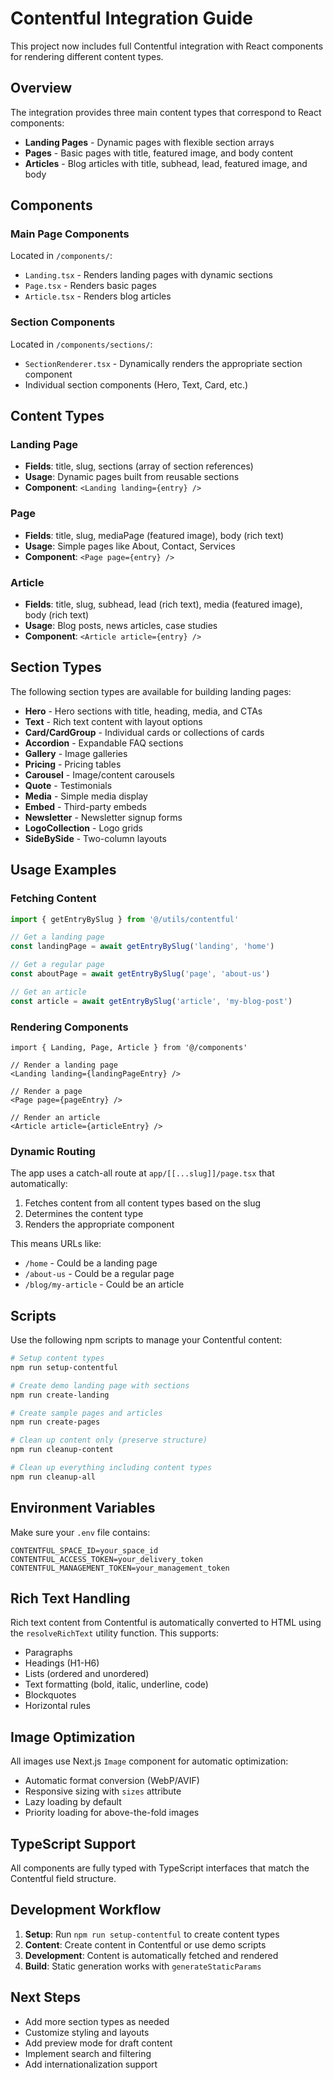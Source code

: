 # Contentful Integration Guide

This project now includes full Contentful integration with React components for rendering different content types.

## Overview

The integration provides three main content types that correspond to React components:

- **Landing Pages** - Dynamic pages with flexible section arrays
- **Pages** - Basic pages with title, featured image, and body content
- **Articles** - Blog articles with title, subhead, lead, featured image, and body

## Components

### Main Page Components

Located in `/components/`:

- `Landing.tsx` - Renders landing pages with dynamic sections
- `Page.tsx` - Renders basic pages
- `Article.tsx` - Renders blog articles

### Section Components

Located in `/components/sections/`:

- `SectionRenderer.tsx` - Dynamically renders the appropriate section component
- Individual section components (Hero, Text, Card, etc.)

## Content Types

### Landing Page
- **Fields**: title, slug, sections (array of section references)
- **Usage**: Dynamic pages built from reusable sections
- **Component**: `<Landing landing={entry} />`

### Page
- **Fields**: title, slug, mediaPage (featured image), body (rich text)
- **Usage**: Simple pages like About, Contact, Services
- **Component**: `<Page page={entry} />`

### Article
- **Fields**: title, slug, subhead, lead (rich text), media (featured image), body (rich text)
- **Usage**: Blog posts, news articles, case studies
- **Component**: `<Article article={entry} />`

## Section Types

The following section types are available for building landing pages:

- **Hero** - Hero sections with title, heading, media, and CTAs
- **Text** - Rich text content with layout options
- **Card/CardGroup** - Individual cards or collections of cards
- **Accordion** - Expandable FAQ sections
- **Gallery** - Image galleries
- **Pricing** - Pricing tables
- **Carousel** - Image/content carousels
- **Quote** - Testimonials
- **Media** - Simple media display
- **Embed** - Third-party embeds
- **Newsletter** - Newsletter signup forms
- **LogoCollection** - Logo grids
- **SideBySide** - Two-column layouts

## Usage Examples

### Fetching Content

```typescript
import { getEntryBySlug } from '@/utils/contentful'

// Get a landing page
const landingPage = await getEntryBySlug('landing', 'home')

// Get a regular page
const aboutPage = await getEntryBySlug('page', 'about-us')

// Get an article
const article = await getEntryBySlug('article', 'my-blog-post')
```

### Rendering Components

```tsx
import { Landing, Page, Article } from '@/components'

// Render a landing page
<Landing landing={landingPageEntry} />

// Render a page
<Page page={pageEntry} />

// Render an article
<Article article={articleEntry} />
```

### Dynamic Routing

The app uses a catch-all route at `app/[[...slug]]/page.tsx` that automatically:

1. Fetches content from all content types based on the slug
2. Determines the content type
3. Renders the appropriate component

This means URLs like:
- `/home` - Could be a landing page
- `/about-us` - Could be a regular page
- `/blog/my-article` - Could be an article

## Scripts

Use the following npm scripts to manage your Contentful content:

```bash
# Setup content types
npm run setup-contentful

# Create demo landing page with sections
npm run create-landing

# Create sample pages and articles
npm run create-pages

# Clean up content only (preserve structure)
npm run cleanup-content

# Clean up everything including content types
npm run cleanup-all
```

## Environment Variables

Make sure your `.env` file contains:

```env
CONTENTFUL_SPACE_ID=your_space_id
CONTENTFUL_ACCESS_TOKEN=your_delivery_token
CONTENTFUL_MANAGEMENT_TOKEN=your_management_token
```

## Rich Text Handling

Rich text content from Contentful is automatically converted to HTML using the `resolveRichText` utility function. This supports:

- Paragraphs
- Headings (H1-H6)
- Lists (ordered and unordered)
- Text formatting (bold, italic, underline, code)
- Blockquotes
- Horizontal rules

## Image Optimization

All images use Next.js `Image` component for automatic optimization:

- Automatic format conversion (WebP/AVIF)
- Responsive sizing with `sizes` attribute
- Lazy loading by default
- Priority loading for above-the-fold images

## TypeScript Support

All components are fully typed with TypeScript interfaces that match the Contentful field structure.

## Development Workflow

1. **Setup**: Run `npm run setup-contentful` to create content types
2. **Content**: Create content in Contentful or use demo scripts
3. **Development**: Content is automatically fetched and rendered
4. **Build**: Static generation works with `generateStaticParams`

## Next Steps

- Add more section types as needed
- Customize styling and layouts
- Add preview mode for draft content
- Implement search and filtering
- Add internationalization support
